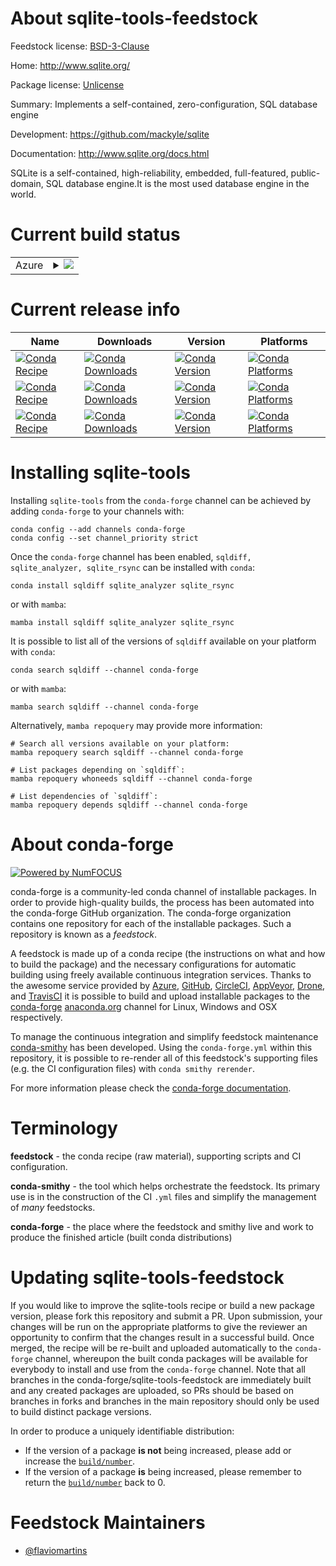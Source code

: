 About sqlite-tools-feedstock
============================

Feedstock license: [BSD-3-Clause](https://github.com/conda-forge/sqlite-tools-feedstock/blob/main/LICENSE.txt)

Home: http://www.sqlite.org/

Package license: [Unlicense](http://www.sqlite.org/copyright.html)

Summary: Implements a self-contained, zero-configuration, SQL database engine

Development: https://github.com/mackyle/sqlite

Documentation: http://www.sqlite.org/docs.html

SQLite is a self-contained, high-reliability, embedded, full-featured,
public-domain, SQL database engine.It is the most used database engine
in the world.


Current build status
====================


<table>
    
  <tr>
    <td>Azure</td>
    <td>
      <details>
        <summary>
          <a href="https://dev.azure.com/conda-forge/feedstock-builds/_build/latest?definitionId=26057&branchName=main">
            <img src="https://dev.azure.com/conda-forge/feedstock-builds/_apis/build/status/sqlite-tools-feedstock?branchName=main">
          </a>
        </summary>
        <table>
          <thead><tr><th>Variant</th><th>Status</th></tr></thead>
          <tbody><tr>
              <td>linux_64</td>
              <td>
                <a href="https://dev.azure.com/conda-forge/feedstock-builds/_build/latest?definitionId=26057&branchName=main">
                  <img src="https://dev.azure.com/conda-forge/feedstock-builds/_apis/build/status/sqlite-tools-feedstock?branchName=main&jobName=linux&configuration=linux%20linux_64_" alt="variant">
                </a>
              </td>
            </tr><tr>
              <td>linux_aarch64</td>
              <td>
                <a href="https://dev.azure.com/conda-forge/feedstock-builds/_build/latest?definitionId=26057&branchName=main">
                  <img src="https://dev.azure.com/conda-forge/feedstock-builds/_apis/build/status/sqlite-tools-feedstock?branchName=main&jobName=linux&configuration=linux%20linux_aarch64_" alt="variant">
                </a>
              </td>
            </tr><tr>
              <td>linux_ppc64le</td>
              <td>
                <a href="https://dev.azure.com/conda-forge/feedstock-builds/_build/latest?definitionId=26057&branchName=main">
                  <img src="https://dev.azure.com/conda-forge/feedstock-builds/_apis/build/status/sqlite-tools-feedstock?branchName=main&jobName=linux&configuration=linux%20linux_ppc64le_" alt="variant">
                </a>
              </td>
            </tr><tr>
              <td>osx_64</td>
              <td>
                <a href="https://dev.azure.com/conda-forge/feedstock-builds/_build/latest?definitionId=26057&branchName=main">
                  <img src="https://dev.azure.com/conda-forge/feedstock-builds/_apis/build/status/sqlite-tools-feedstock?branchName=main&jobName=osx&configuration=osx%20osx_64_" alt="variant">
                </a>
              </td>
            </tr><tr>
              <td>osx_arm64</td>
              <td>
                <a href="https://dev.azure.com/conda-forge/feedstock-builds/_build/latest?definitionId=26057&branchName=main">
                  <img src="https://dev.azure.com/conda-forge/feedstock-builds/_apis/build/status/sqlite-tools-feedstock?branchName=main&jobName=osx&configuration=osx%20osx_arm64_" alt="variant">
                </a>
              </td>
            </tr><tr>
              <td>win_64</td>
              <td>
                <a href="https://dev.azure.com/conda-forge/feedstock-builds/_build/latest?definitionId=26057&branchName=main">
                  <img src="https://dev.azure.com/conda-forge/feedstock-builds/_apis/build/status/sqlite-tools-feedstock?branchName=main&jobName=win&configuration=win%20win_64_" alt="variant">
                </a>
              </td>
            </tr>
          </tbody>
        </table>
      </details>
    </td>
  </tr>
</table>

Current release info
====================

| Name | Downloads | Version | Platforms |
| --- | --- | --- | --- |
| [![Conda Recipe](https://img.shields.io/badge/recipe-sqldiff-green.svg)](https://anaconda.org/conda-forge/sqldiff) | [![Conda Downloads](https://img.shields.io/conda/dn/conda-forge/sqldiff.svg)](https://anaconda.org/conda-forge/sqldiff) | [![Conda Version](https://img.shields.io/conda/vn/conda-forge/sqldiff.svg)](https://anaconda.org/conda-forge/sqldiff) | [![Conda Platforms](https://img.shields.io/conda/pn/conda-forge/sqldiff.svg)](https://anaconda.org/conda-forge/sqldiff) |
| [![Conda Recipe](https://img.shields.io/badge/recipe-sqlite__analyzer-green.svg)](https://anaconda.org/conda-forge/sqlite_analyzer) | [![Conda Downloads](https://img.shields.io/conda/dn/conda-forge/sqlite_analyzer.svg)](https://anaconda.org/conda-forge/sqlite_analyzer) | [![Conda Version](https://img.shields.io/conda/vn/conda-forge/sqlite_analyzer.svg)](https://anaconda.org/conda-forge/sqlite_analyzer) | [![Conda Platforms](https://img.shields.io/conda/pn/conda-forge/sqlite_analyzer.svg)](https://anaconda.org/conda-forge/sqlite_analyzer) |
| [![Conda Recipe](https://img.shields.io/badge/recipe-sqlite__rsync-green.svg)](https://anaconda.org/conda-forge/sqlite_rsync) | [![Conda Downloads](https://img.shields.io/conda/dn/conda-forge/sqlite_rsync.svg)](https://anaconda.org/conda-forge/sqlite_rsync) | [![Conda Version](https://img.shields.io/conda/vn/conda-forge/sqlite_rsync.svg)](https://anaconda.org/conda-forge/sqlite_rsync) | [![Conda Platforms](https://img.shields.io/conda/pn/conda-forge/sqlite_rsync.svg)](https://anaconda.org/conda-forge/sqlite_rsync) |

Installing sqlite-tools
=======================

Installing `sqlite-tools` from the `conda-forge` channel can be achieved by adding `conda-forge` to your channels with:

```
conda config --add channels conda-forge
conda config --set channel_priority strict
```

Once the `conda-forge` channel has been enabled, `sqldiff, sqlite_analyzer, sqlite_rsync` can be installed with `conda`:

```
conda install sqldiff sqlite_analyzer sqlite_rsync
```

or with `mamba`:

```
mamba install sqldiff sqlite_analyzer sqlite_rsync
```

It is possible to list all of the versions of `sqldiff` available on your platform with `conda`:

```
conda search sqldiff --channel conda-forge
```

or with `mamba`:

```
mamba search sqldiff --channel conda-forge
```

Alternatively, `mamba repoquery` may provide more information:

```
# Search all versions available on your platform:
mamba repoquery search sqldiff --channel conda-forge

# List packages depending on `sqldiff`:
mamba repoquery whoneeds sqldiff --channel conda-forge

# List dependencies of `sqldiff`:
mamba repoquery depends sqldiff --channel conda-forge
```


About conda-forge
=================

[![Powered by
NumFOCUS](https://img.shields.io/badge/powered%20by-NumFOCUS-orange.svg?style=flat&colorA=E1523D&colorB=007D8A)](https://numfocus.org)

conda-forge is a community-led conda channel of installable packages.
In order to provide high-quality builds, the process has been automated into the
conda-forge GitHub organization. The conda-forge organization contains one repository
for each of the installable packages. Such a repository is known as a *feedstock*.

A feedstock is made up of a conda recipe (the instructions on what and how to build
the package) and the necessary configurations for automatic building using freely
available continuous integration services. Thanks to the awesome service provided by
[Azure](https://azure.microsoft.com/en-us/services/devops/), [GitHub](https://github.com/),
[CircleCI](https://circleci.com/), [AppVeyor](https://www.appveyor.com/),
[Drone](https://cloud.drone.io/welcome), and [TravisCI](https://travis-ci.com/)
it is possible to build and upload installable packages to the
[conda-forge](https://anaconda.org/conda-forge) [anaconda.org](https://anaconda.org/)
channel for Linux, Windows and OSX respectively.

To manage the continuous integration and simplify feedstock maintenance
[conda-smithy](https://github.com/conda-forge/conda-smithy) has been developed.
Using the ``conda-forge.yml`` within this repository, it is possible to re-render all of
this feedstock's supporting files (e.g. the CI configuration files) with ``conda smithy rerender``.

For more information please check the [conda-forge documentation](https://conda-forge.org/docs/).

Terminology
===========

**feedstock** - the conda recipe (raw material), supporting scripts and CI configuration.

**conda-smithy** - the tool which helps orchestrate the feedstock.
                   Its primary use is in the construction of the CI ``.yml`` files
                   and simplify the management of *many* feedstocks.

**conda-forge** - the place where the feedstock and smithy live and work to
                  produce the finished article (built conda distributions)


Updating sqlite-tools-feedstock
===============================

If you would like to improve the sqlite-tools recipe or build a new
package version, please fork this repository and submit a PR. Upon submission,
your changes will be run on the appropriate platforms to give the reviewer an
opportunity to confirm that the changes result in a successful build. Once
merged, the recipe will be re-built and uploaded automatically to the
`conda-forge` channel, whereupon the built conda packages will be available for
everybody to install and use from the `conda-forge` channel.
Note that all branches in the conda-forge/sqlite-tools-feedstock are
immediately built and any created packages are uploaded, so PRs should be based
on branches in forks and branches in the main repository should only be used to
build distinct package versions.

In order to produce a uniquely identifiable distribution:
 * If the version of a package **is not** being increased, please add or increase
   the [``build/number``](https://docs.conda.io/projects/conda-build/en/latest/resources/define-metadata.html#build-number-and-string).
 * If the version of a package **is** being increased, please remember to return
   the [``build/number``](https://docs.conda.io/projects/conda-build/en/latest/resources/define-metadata.html#build-number-and-string)
   back to 0.

Feedstock Maintainers
=====================

* [@flaviomartins](https://github.com/flaviomartins/)

